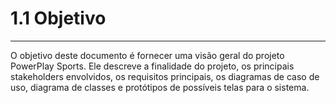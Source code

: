 # 1.1 Objetivo

---

O objetivo deste documento é fornecer uma visão geral do projeto PowerPlay Sports. Ele descreve a finalidade do projeto, os principais stakeholders envolvidos, os requisitos principais, os diagramas de caso de uso, diagrama de classes e protótipos de possíveis telas para o sistema.
